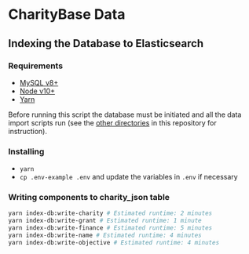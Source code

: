 # CharityBase Data

## Indexing the Database to Elasticsearch

### Requirements

- [MySQL v8+](https://www.mysql.com)
- [Node v10+](https://nodejs.org)
- [Yarn](https://yarnpkg.com)

Before running this script the database must be initiated and all the data import scripts run (see the [other directories](../) in this repository for instruction).


### Installing

- `yarn`
- `cp .env-example .env` and update the variables in `.env` if necessary


### Writing components to charity_json table

```bash
yarn index-db:write-charity # Estimated runtime: 2 minutes
yarn index-db:write-grant # Estimated runtime: 1 minute
yarn index-db:write-finance # Estimated runtime: 5 minutes
yarn index-db:write-name # Estimated runtime: 4 minutes
yarn index-db:write-objective # Estimated runtime: 4 minutes
```
